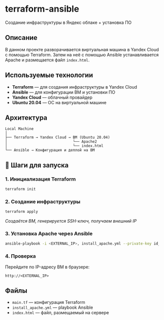 # terraform-ansible
Создание инфраструктуры в Яндекс облаке + установка ПО

## Описание

В данном проекте разворачивается виртуальная машина в Yandex Cloud с помощью Terraform. Затем на неё с помощью Ansible устанавливается Apache и размещается файл `index.html`.

## Используемые технологии

- **Terraform** — для создания инфраструктуры в Yandex Cloud
- **Ansible** — для конфигурации ВМ и установки ПО
- **Yandex Cloud** — облачный провайдер
- **Ubuntu 20.04** — ОС на виртуальной машине

## Архитектура

```
Local Machine
│
├── Terraform → Yandex Cloud → ВМ (Ubuntu 20.04)
│                              └── Apache2
│                              └── index.html
└── Ansible → Конфигурация и деплой на ВМ
```

## 🚀 Шаги для запуска

### 1. Инициализация Terraform
```bash
terraform init
```

### 2. Создание инфраструктуры
```bash
terraform apply
```
*Создаётся ВМ, генерируется SSH-ключ, получаем внешний IP*

### 3. Установка Apache через Ansible
```bash
ansible-playbook -i <EXTERNAL_IP>, install_apache.yml --private-key id_rsa -u ubuntu
```

### 4. Проверка
Перейдите по IP-адресу ВМ в браузере:
```
http://<EXTERNAL_IP>
```

## Файлы

- `main.tf` — конфигурация Terraform
- `install_apache.yml` — playbook Ansible
- `index.html` — файл, размещаемый на сервере

